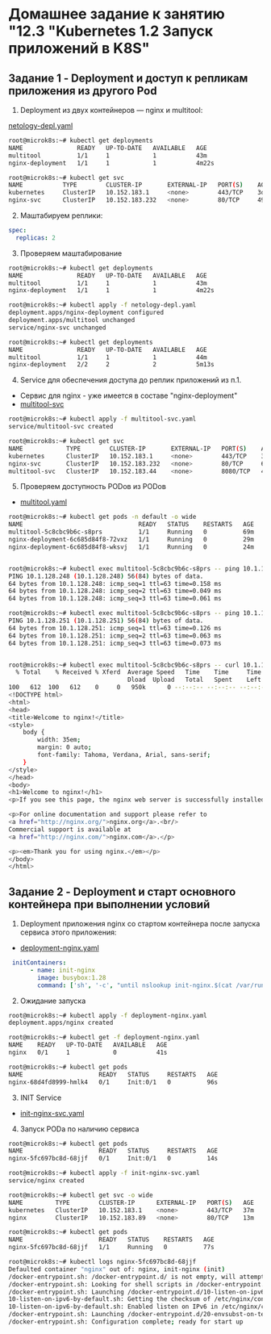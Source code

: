 # Домашнее задание к занятию "12.3  "Kubernetes 1.2 Запуск приложений в K8S"

## Задание 1 - Deployment и доступ к репликам приложения из другого Pod

1. Deployment из двух контейнеров — nginx и multitool:

[netology-depl.yaml](/kubernetes/netology-depl.yaml)

```bash
root@microk8s:~# kubectl get deployments
NAME               READY   UP-TO-DATE   AVAILABLE   AGE
multitool          1/1     1            1           43m
nginx-deployment   1/1     1            1           4m22s

root@microk8s:~# kubectl get svc
NAME           TYPE        CLUSTER-IP       EXTERNAL-IP   PORT(S)    AGE
kubernetes     ClusterIP   10.152.183.1     <none>        443/TCP    3d23h
nginx-svc      ClusterIP   10.152.183.232   <none>        80/TCP     49m
```

2. Маштабируем реплики:

```yaml
spec:
  replicas: 2
```

3. Проверяем маштабирование

```bash
root@microk8s:~# kubectl get deployments
NAME               READY   UP-TO-DATE   AVAILABLE   AGE
multitool          1/1     1            1           43m
nginx-deployment   1/1     1            1           4m22s

root@microk8s:~# kubectl apply -f netology-depl.yaml
deployment.apps/nginx-deployment configured
deployment.apps/multitool unchanged
service/nginx-svc unchanged

root@microk8s:~# kubectl get deployments
NAME               READY   UP-TO-DATE   AVAILABLE   AGE
multitool          1/1     1            1           44m
nginx-deployment   2/2     2            2           5m13s
```

4. Service для обеспечения доступа до реплик приложений из п.1.

- Сервис для nginx - уже имеется в составе "nginx-deployment"
- [multitool-svc](/kubernetes/multitool-svc.yaml)

```bash
root@microk8s:~# kubectl apply -f multitool-svc.yaml
service/multitool-svc created

root@microk8s:~# kubectl get svc
NAME            TYPE        CLUSTER-IP       EXTERNAL-IP   PORT(S)    AGE
kubernetes      ClusterIP   10.152.183.1     <none>        443/TCP    3d23h
nginx-svc       ClusterIP   10.152.183.232   <none>        80/TCP     61m
multitool-svc   ClusterIP   10.152.183.44    <none>        8080/TCP   4s
```


5. Проверяем доступность PODов из PODов

- [multitool.yaml](/kubernetes/multitool.yaml)

```bash
root@microk8s:~# kubectl get pods -n default -o wide
NAME                                READY   STATUS    RESTARTS   AGE   IP             NODE       NOMINATED NODE   READINESS GATES
multitool-5c8cbc9b6c-s8prs          1/1     Running   0          69m   10.1.128.247   microk8s   <none>           <none>
nginx-deployment-6c685d84f8-72vxz   1/1     Running   0          29m   10.1.128.248   microk8s   <none>           <none>
nginx-deployment-6c685d84f8-wksvj   1/1     Running   0          24m   10.1.128.251   microk8s   <none>           <none>


root@microk8s:~# kubectl exec multitool-5c8cbc9b6c-s8prs -- ping 10.1.128.248
PING 10.1.128.248 (10.1.128.248) 56(84) bytes of data.
64 bytes from 10.1.128.248: icmp_seq=1 ttl=63 time=0.158 ms
64 bytes from 10.1.128.248: icmp_seq=2 ttl=63 time=0.049 ms
64 bytes from 10.1.128.248: icmp_seq=3 ttl=63 time=0.061 ms

root@microk8s:~# kubectl exec multitool-5c8cbc9b6c-s8prs -- ping 10.1.128.251
PING 10.1.128.251 (10.1.128.251) 56(84) bytes of data.
64 bytes from 10.1.128.251: icmp_seq=1 ttl=63 time=0.126 ms
64 bytes from 10.1.128.251: icmp_seq=2 ttl=63 time=0.063 ms
64 bytes from 10.1.128.251: icmp_seq=3 ttl=63 time=0.073 ms


root@microk8s:~# kubectl exec multitool-5c8cbc9b6c-s8prs -- curl 10.1.128.251
  % Total    % Received % Xferd  Average Speed   Time    Time     Time  Current
                                 Dload  Upload   Total   Spent    Left  Speed
100   612  100   612    0     0   950k      0 --:--:-- --:--:-- --:--:--  597k
<!DOCTYPE html>
<html>
<head>
<title>Welcome to nginx!</title>
<style>
    body {
        width: 35em;
        margin: 0 auto;
        font-family: Tahoma, Verdana, Arial, sans-serif;
    }
</style>
</head>
<body>
<h1>Welcome to nginx!</h1>
<p>If you see this page, the nginx web server is successfully installed and working. Further configuration is required.</p>

<p>For online documentation and support please refer to
<a href="http://nginx.org/">nginx.org</a>.<br/>
Commercial support is available at
<a href="http://nginx.com/">nginx.com</a>.</p>

<p><em>Thank you for using nginx.</em></p>
</body>
</html>

```

## Задание 2 - Deployment и старт основного контейнера при выполнении условий

1. Deployment приложения nginx со стартом контейнера после запуска сервиса этого приложения:

- [deployment-nginx.yaml](/kubernetes/deployment-nginx.yaml)

```yaml
 initContainers:
      - name: init-nginx
        image: busybox:1.28
        command: ['sh', '-c', "until nslookup init-nginx.$(cat /var/run/secrets/kubernetes.io/serviceaccount/namespace).svc.cluster.local; do echo waiting for init-nginx; sleep 2; done"]
```

2. Ожидание запуска

```bash
root@microk8s:~# kubectl apply -f deployment-nginx.yaml
deployment.apps/nginx created

root@microk8s:~# kubectl get -f deployment-nginx.yaml
NAME    READY   UP-TO-DATE   AVAILABLE   AGE
nginx   0/1     1            0           41s

root@microk8s:~# kubectl get pods
NAME                     READY   STATUS     RESTARTS   AGE
nginx-68d4fd8999-hmlk4   0/1     Init:0/1   0          96s
```

3. INIT Service

- [init-nginx-svc.yaml](/kubernetes/init-nginx-svc.yaml)

4. Запуск PODа по наличию сервиса

```bash
root@microk8s:~# kubectl get pods
NAME                     READY   STATUS     RESTARTS   AGE
nginx-5fc697bc8d-68jjf   0/1     Init:0/1   0          14s

root@microk8s:~# kubectl apply -f init-nginx-svc.yaml
service/nginx created

root@microk8s:~# kubectl get svc -o wide
NAME         TYPE        CLUSTER-IP      EXTERNAL-IP   PORT(S)   AGE   SELECTOR
kubernetes   ClusterIP   10.152.183.1    <none>        443/TCP   37m   <none>
nginx        ClusterIP   10.152.183.89   <none>        80/TCP    13m   <none>

root@microk8s:~# kubectl get pods
NAME                     READY   STATUS    RESTARTS   AGE
nginx-5fc697bc8d-68jjf   1/1     Running   0          77s

```

```bash
root@microk8s:~# kubectl logs nginx-5fc697bc8d-68jjf
Defaulted container "nginx" out of: nginx, init-nginx (init)
/docker-entrypoint.sh: /docker-entrypoint.d/ is not empty, will attempt to perform configuration
/docker-entrypoint.sh: Looking for shell scripts in /docker-entrypoint.d/
/docker-entrypoint.sh: Launching /docker-entrypoint.d/10-listen-on-ipv6-by-default.sh
10-listen-on-ipv6-by-default.sh: Getting the checksum of /etc/nginx/conf.d/default.conf
10-listen-on-ipv6-by-default.sh: Enabled listen on IPv6 in /etc/nginx/conf.d/default.conf
/docker-entrypoint.sh: Launching /docker-entrypoint.d/20-envsubst-on-templates.sh
/docker-entrypoint.sh: Configuration complete; ready for start up
```
